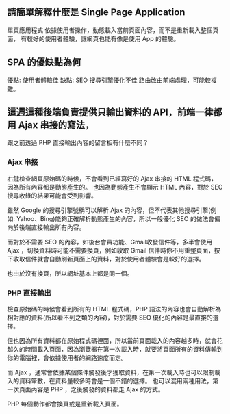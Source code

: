 ## 請簡單解釋什麼是 Single Page Application
單頁應用程式
依據使用者操作，動態載入當前頁面內容，而不是重新載入整個頁面，
有較好的使用者體驗，讓網頁也能有像是使用 App 的體驗。

## SPA 的優缺點為何
優點:
使用者體驗佳
缺點:
SEO 搜尋引擎優化不佳
路由改由前端處理，可能較複雜。

## 這週這種後端負責提供只輸出資料的 API，前端一律都用 Ajax 串接的寫法，
跟之前透過 PHP 直接輸出內容的留言板有什麼不同？

### Ajax 串接
右鍵檢查網頁原始碼的時候，不會看到已經寫好的 Ajax 串接的 HTML 程式碼，因為所有內容都是動態產生的。
也因為動態產生不會顯示 HTML 內容，對於 SEO 搜尋收錄的結果可能會受到影響。

雖然 Google 的搜尋引擎號稱可以解析 Ajax 的內容，但不代表其他搜尋引擎(例如: Yahoo、Bing)能夠正確解析動態產生的內容，所以一般優化 SEO 的做法會偏向於後端直接輸出所有內容。

而對於不需要 SEO 的內容，如後台會員功能、Gmail收發信件等，多半會使用 Ajax ，切換資料時可能不需要換頁，例如收取 Gmail 信件時你不用重整頁面，按下收取信件就會自動刷新頁面上的資料，對於使用者體驗會是較好的選擇。

也由於沒有換頁，所以網址基本上都是同一個。

### PHP 直接輸出 
檢查原始碼的時候會看到所有的 HTML 程式碼，PHP 語法的內容也會自動解析為相對應的資料(所以看不到<?php ?>之類的內容)，對於需要 SEO 優化的內容是最直接的選擇。

但也因為所有資料都在原始程式碼裡面，所以當前頁面載入的內容越多時，就會花越久的時間載入頁面，因為瀏覽器在第一次載入時，就要將頁面所有的資料傳輸到你的電腦裡，會依據使用者的網路速度而定。

而 Ajax ，通常會依據某個條件觸發後才獲取資料，在第一次載入時也可以限制載入的資料筆數，在資料量較多時會是一個不錯的選擇。
也可以混用兩種用法，第一次頁面內容是 PHP ，之後觸發的資料都走 Ajax 的方式。

PHP 每個動作都會換頁或是重新載入頁面。

